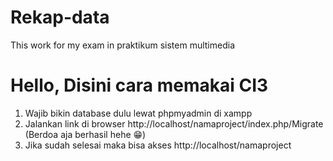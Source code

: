 # Rekap-data
This work for my exam in praktikum sistem multimedia

# Hello, Disini cara memakai CI3
1. Wajib bikin database dulu lewat phpmyadmin di xampp
2. Jalankan link di browser http://localhost/namaproject/index.php/Migrate (Berdoa aja berhasil hehe 😁)
3. Jika sudah selesai maka bisa akses http://localhost/namaproject
